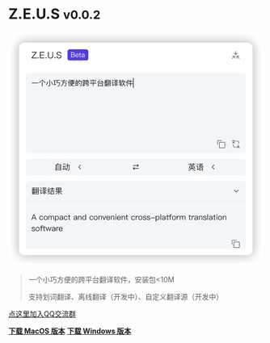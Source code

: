 <!-- _coverpage.md -->

# Z.E.U.S <small>v0.0.2</small>

![Z.E.U.S](./images/app_cover.png ':size=270')

> 一个小巧方便的跨平台翻译软件，安装包<10M
>
> 支持划词翻译、离线翻译（开发中）、自定义翻译源（开发中）

[点这里加入QQ交流群](http://qm.qq.com/cgi-bin/qm/qr?_wv=1027&k=3y-1Kfw_xuSjuTX8eAewB0GwKLJJKtod&authKey=G0dDNS%2FDtJVybiUngczw7d72cxlY458YtEvd9Vpfm6gGvqvbJUjGaNyx5vrLl8Mb&noverify=0&group_code=516308223)

**[下载 MacOS 版本](http://minio-server.kevin-zeus.top/zeus/zeus_0.0.2_x64.dmg)**
**[下载 Windows 版本](http://minio-server.kevin-zeus.top/zeus/zeus_0.0.2_x64_en-US.msi)**
